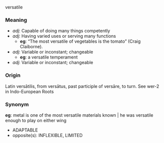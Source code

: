 versatile
### Meaning
+ _adj_: Capable of doing many things competently
+ _adj_: Having varied uses or serving many functions
    + __eg__: “The most versatile of vegetables is the tomato” (Craig Claiborne).
+ _adj_: Variable or inconstant; changeable
    + __eg__: a versatile temperament
+ _adj_: Variable or inconstant; changeable

### Origin

Latin versātilis, from versātus, past participle of versāre, to turn. See wer-2 in Indo-European Roots

### Synonym

__eg__: metal is one of the most versatile materials known | he was versatile enough to play on either wing

+ ADAPTABLE
+ opposite(s): INFLEXIBLE, LIMITED


